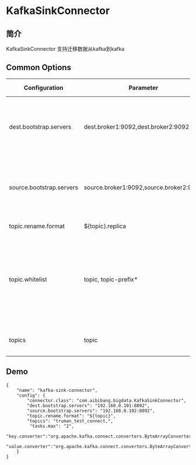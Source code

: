 # KafkaSinkConnector

## 简介

KafkaSinkConnector 支持迁移数据从kafka到kafka

## Common Options

Configuration | Parameter | Example Description
---|---|---
dest.bootstrap.servers|dest.broker1:9092,dest.broker2:9092|Mandatory. Comma separated list of boostrap servers for the dest Kafka cluster
source.bootstrap.servers|source.broker1:9092,source.broker2:9092|Mandatory. Comma separated list of boostrap servers for the source Kafka cluster
topic.rename.format | ${topic}.replica | dest topic name
topic.whitelist | topic, topic-prefix* | Java regular expression to match topics to mirror. For convenience, comma (',') is interpreted as the regex-choice symbol ('|').
topics| topic | List of topics to consume, separated by commas

## Demo

```
{
    "name": "kafka-sink-connector",
    "config": {
        "connector.class": "com.aibibang.bigdata.KafkaSinkConnector",
        "dest.bootstrap.servers": "192.168.0.101:8092",
        "source.bootstrap.servers": "192.168.0.102:8092",
        "topic.rename.format": "${topic}",
        "topics": "truman_test_connect,",
         "tasks.max": "2",
        "key.converter":"org.apache.kafka.connect.converters.ByteArrayConverter",
        "value.converter":"org.apache.kafka.connect.converters.ByteArrayConverter"
    }
}
```